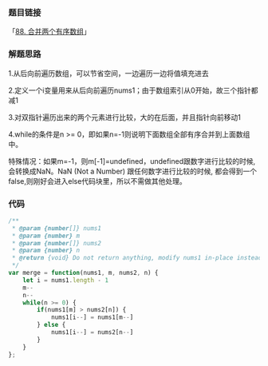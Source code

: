 ### 题目链接

「[88. 合并两个有序数组](https://leetcode.cn/problems/merge-sorted-array/)」

### 解题思路

1.从后向前遍历数组，可以节省空间，一边遍历一边将值填充进去

2.定义一个i变量用来从后向前遍历nums1；由于数组索引从0开始，故三个指针都减1

3.对双指针遍历出来的两个元素进行比较，大的在后面，并且指针向前移动1

4.while的条件是n >= 0，即如果n=-1则说明下面数组全部有序合并到上面数组中。

特殊情况：如果m=-1，则m[-1]=undefined，undefined跟数字进行比较的时候, 会转换成NaN。NaN (Not a Number) 跟任何数字进行比较的时候, 都会得到一个 false,则刚好会进入else代码块里，所以不需做其他处理。

### 代码

```javascript
/**
 * @param {number[]} nums1
 * @param {number} m
 * @param {number[]} nums2
 * @param {number} n
 * @return {void} Do not return anything, modify nums1 in-place instead.
 */
var merge = function(nums1, m, nums2, n) {
    let i = nums1.length - 1
    m--
    n--
    while(n >= 0) {
        if(nums1[m] > nums2[n]) {
            nums1[i--] = nums1[m--]
        } else {
            nums1[i--] = nums2[n--]
        }
    }
};
```

